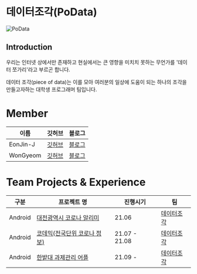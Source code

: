 # 데이터조각(PoData)
![PoData](https://user-images.githubusercontent.com/90492809/147329980-dc579ec3-3054-4b56-898d-924a644546f9.jpg)
## Introduction
우리는 인터넷 상에서만 존재하고 현실에서는 큰 영향을 미치치 못하는 무언가를 '데이터 쪼가리'라고 부르곤 합니다.

데이터 조각(piece of data)는 이를 모아 여러분의 일상에 도움이 되는 하나의 조각을 만들고자하는 대학생 프로그래머 팀입니다.
 
# Member
  |이름|깃허브|블로그|
  |---|------|-------|
  |EonJin-J|[깃허브](https://github.com/Eojin-J)|[블로그](https://comgenie.tistory.com)|
  |WonGyeom|[깃허브](https://github.com/EoNjesajo)|[블로그](https://podata.tistory.com)|<br><br>

  
# Team Projects & Experience
  |구분|프로젝트 명|진행시기|팀|
  |---|------|-------|---|
  |Android|[대전광역시 코로나 알리미](https://github.com/EoNjesajo/Android-Daejeon_COVID19_Notification)|21.06|[데이터조각](https://github.com/EoNjesajo/PoData)|
  |Android|[코데믹(전국단위 코로나 정보)](https://github.com/EoNjesajo/Android-KorDemic)|21.07 - 21.08|[데이터조각](https://github.com/EoNjesajo/PoData)|
  |Android|[한밭대 과제관리 어플]()|21.09 - |[데이터조각](https://github.com/EoNjesajo/PoData)|<br><br
